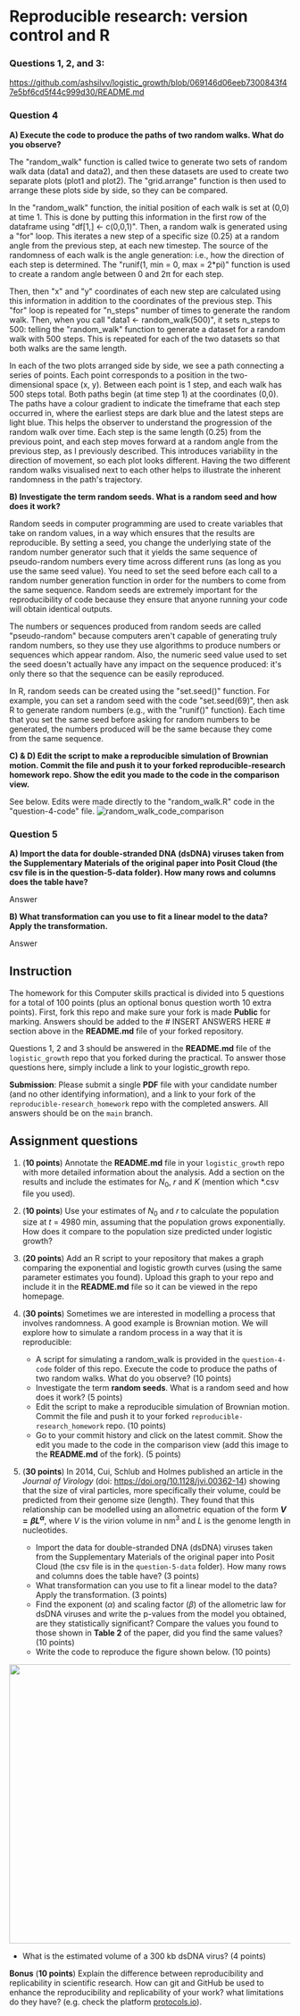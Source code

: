 # Reproducible research: version control and R

### **Questions 1, 2, and 3:** 

https://github.com/ashsilvv/logistic_growth/blob/069146d06eeb7300843f47e5bf6cd5f44c999d30/README.md 

### **Question 4** 
**A) Execute the code to produce the paths of two random walks. What do you observe?**

The "random_walk" function is called twice to generate two sets of random walk data (data1 and data2), and then these datasets are used to create two separate plots (plot1 and plot2). The "grid.arrange" function is then used to arrange these plots side by side, so they can be compared.

In the "random_walk" function, the initial position of each walk is set at (0,0) at time 1. This is done by putting this information in the first row of the dataframe using "df[1,] <- c(0,0,1)". Then, a random walk is generated using a "for" loop. This iterates a new step of a specific size (0.25) at a random angle from the previous step, at each new timestep. The source of the randomness of each walk is the angle generation: i.e., how the direction of each step is determined. The "runif(1, min = 0, max = 2*pi)" function is used to create a random angle between 0 and 2π for each step.

Then, then "x" and "y" coordinates of each new step are calculated using this information in addition to the coordinates of the previous  step. This "for" loop is repeated for "n_steps" number of times to generate the random walk. Then, when you call "data1 <- random_walk(500)", it sets n_steps to 500: telling the "random_walk" function to generate a dataset for a random walk with 500 steps. This is repeated for each of the two datasets so that both walks are the same length. 

In each of the two plots arranged side by side, we see a path connecting a series of points. Each point corresponds to a position in the two-dimensional space (x, y). Between each point is 1 step, and each walk has 500 steps total. Both paths begin (at time step 1) at the coordinates (0,0). The paths have a colour gradient to indicate the timeframe that each step occurred in, where the earliest steps are dark blue and the latest steps are light blue. This helps the observer to understand the progression of the random walk over time. Each step is the same length (0.25) from the previous point, and each step moves forward at a random angle from the previous step, as I previously described. This introduces variability in the direction of movement, so each plot looks different. Having the two different random walks visualised next to each other helps to illustrate the inherent randomness in the path's trajectory. 

**B) Investigate the term random seeds. What is a random seed and how does it work?**

Random seeds in computer programming are used to create variables that take on random values, in a way which ensures that the results are reproducible. By setting a seed, you change the underlying state of the random number generator such that it yields the same sequence of pseudo-random numbers every time across different runs (as long as you use the same seed value). You need to set the seed before each call to a random number generation function in order for the numbers to come from the same sequence. Random seeds are extremely important for the reproducibility of code because they ensure that anyone running your code will obtain identical outputs.

The numbers or sequences produced from random seeds are called "pseudo-random" because computers aren't capable of generating truly random numbers, so they use they use algorithms to produce numbers or sequences which appear random. Also, the numeric seed value used to set the seed doesn't actually have any impact on the sequence produced: it's only there so that the sequence can be easily reproduced. 

In R, random seeds can be created using the "set.seed()" function. For example, you can set a random seed with the code "set.seed(69)", then ask R to generate random numbers (e.g., with the "runif()" function). Each time that you set the same seed before asking for random numbers to be generated, the numbers produced will be the same because they come from the same sequence. 

**C) & D) Edit the script to make a reproducible simulation of Brownian motion. Commit the file and push it to your forked reproducible-research homework repo. Show the edit you made to the code in the comparison view.**

See below. Edits were made directly to the "random_walk.R" code in the "question-4-code" file.
![random_walk_code_comparison](https://github.com/ashsilvv/reproducible-research_homework/assets/150149935/b07bc740-75e4-4f6b-a55a-f296f4ef4006)

### Question 5

**A) Import the data for double-stranded DNA (dsDNA) viruses taken from the Supplementary Materials of the original paper into Posit Cloud (the csv file is in the question-5-data folder). How many rows and columns does the table have?**

Answer

**B) What transformation can you use to fit a linear model to the data? Apply the transformation.**

Answer


## Instruction

The homework for this Computer skills practical is divided into 5 questions for a total of 100 points (plus an optional bonus question worth 10 extra points). First, fork this repo and make sure your fork is made **Public** for marking. Answers should be added to the # INSERT ANSWERS HERE # section above in the **README.md** file of your forked repository.

Questions 1, 2 and 3 should be answered in the **README.md** file of the `logistic_growth` repo that you forked during the practical. To answer those questions here, simply include a link to your logistic_growth repo.

**Submission**: Please submit a single **PDF** file with your candidate number (and no other identifying information), and a link to your fork of the `reproducible-research_homework` repo with the completed answers. All answers should be on the `main` branch.

## Assignment questions 

1) (**10 points**) Annotate the **README.md** file in your `logistic_growth` repo with more detailed information about the analysis. Add a section on the results and include the estimates for $N_0$, $r$ and $K$ (mention which *.csv file you used).
   
2) (**10 points**) Use your estimates of $N_0$ and $r$ to calculate the population size at $t$ = 4980 min, assuming that the population grows exponentially. How does it compare to the population size predicted under logistic growth? 

3) (**20 points**) Add an R script to your repository that makes a graph comparing the exponential and logistic growth curves (using the same parameter estimates you found). Upload this graph to your repo and include it in the **README.md** file so it can be viewed in the repo homepage.
   
4) (**30 points**) Sometimes we are interested in modelling a process that involves randomness. A good example is Brownian motion. We will explore how to simulate a random process in a way that it is reproducible:

   - A script for simulating a random_walk is provided in the `question-4-code` folder of this repo. Execute the code to produce the paths of two random walks. What do you observe? (10 points)
   - Investigate the term **random seeds**. What is a random seed and how does it work? (5 points)
   - Edit the script to make a reproducible simulation of Brownian motion. Commit the file and push it to your forked `reproducible-research_homework` repo. (10 points)
   - Go to your commit history and click on the latest commit. Show the edit you made to the code in the comparison view (add this image to the **README.md** of the fork). (5 points)

5) (**30 points**) In 2014, Cui, Schlub and Holmes published an article in the *Journal of Virology* (doi: https://doi.org/10.1128/jvi.00362-14) showing that the size of viral particles, more specifically their volume, could be predicted from their genome size (length). They found that this relationship can be modelled using an allometric equation of the form **$`V = \beta L^{\alpha}`$**, where $`V`$ is the virion volume in nm<sup>3</sup> and $`L`$ is the genome length in nucleotides.

   - Import the data for double-stranded DNA (dsDNA) viruses taken from the Supplementary Materials of the original paper into Posit Cloud (the csv file is in the `question-5-data` folder). How many rows and columns does the table have? (3 points)
   - What transformation can you use to fit a linear model to the data? Apply the transformation. (3 points)
   - Find the exponent ($\alpha$) and scaling factor ($\beta$) of the allometric law for dsDNA viruses and write the p-values from the model you obtained, are they statistically significant? Compare the values you found to those shown in **Table 2** of the paper, did you find the same values? (10 points)
   - Write the code to reproduce the figure shown below. (10 points)

  <p align="center">
     <img src="https://github.com/josegabrielnb/reproducible-research_homework/blob/main/question-5-data/allometric_scaling.png" width="600" height="500">
  </p>

  - What is the estimated volume of a 300 kb dsDNA virus? (4 points)

**Bonus** (**10 points**) Explain the difference between reproducibility and replicability in scientific research. How can git and GitHub be used to enhance the reproducibility and replicability of your work? what limitations do they have? (e.g. check the platform [protocols.io](https://www.protocols.io/)).
